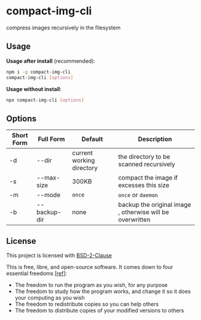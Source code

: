 # compact-img-cli

compress images recursively in the filesystem

## Usage

**Usage after install** (recommended):

```bash
npm i -g compact-img-cli
compact-img-cli [options]
```

**Usage without install**:

```bash
npx compact-img-cli [options]
```

## Options

| Short Form | Full Form    | Default                   | Description                                               |
| ---------- | ------------ | ------------------------- | --------------------------------------------------------- |
| -d         | --dir        | current working directory | the directory to be scanned recursively                   |
| -s         | --max-size   | 300KB                     | compact the image if excesses this size                   |
| -m         | --mode       | `once`                    | `once` or `daemon`                                        |
| -b         | --backup-dir | none                      | backup the original image , otherwise will be overwritten |

## License

This project is licensed with [BSD-2-Clause](./LICENSE)

This is free, libre, and open-source software. It comes down to four essential freedoms [[ref]](https://seirdy.one/2021/01/27/whatsapp-and-the-domestication-of-users.html#fnref:2):

- The freedom to run the program as you wish, for any purpose
- The freedom to study how the program works, and change it so it does your computing as you wish
- The freedom to redistribute copies so you can help others
- The freedom to distribute copies of your modified versions to others
